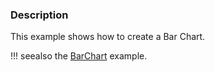 ### Description

This example shows how to create a Bar Chart.

!!! seealso
    the [BarChart](../../../Plotting/BarChart) example.
